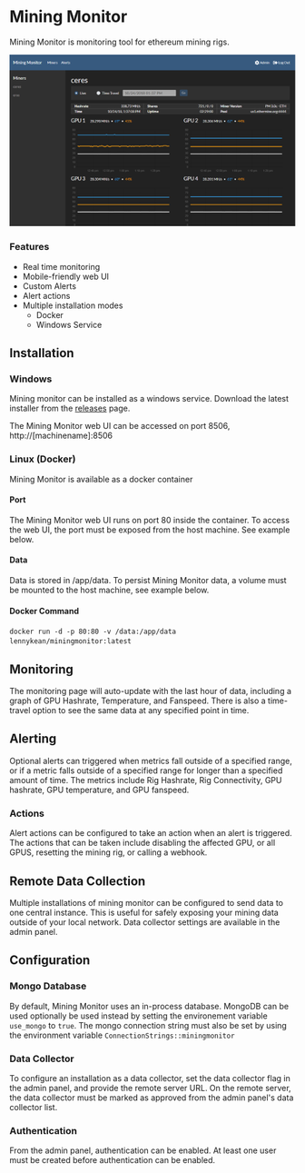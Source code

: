 # Mining Monitor

Mining Monitor is monitoring tool for ethereum mining rigs.

![Monitoring Page](./images/MonitoringScreen-1.png "Monitoring Page")


### Features

* Real time monitoring
* Mobile-friendly web UI
* Custom Alerts
* Alert actions
* Multiple installation modes
  * Docker 
  * Windows Service

## Installation

### Windows
Mining monitor can be installed as a windows service. Download the latest installer from the [releases](https://github.com/lennykean/MiningMonitor/releases) page.

The Mining Monitor web UI can be accessed on port 8506, http://[machinename]:8506

### Linux (Docker)
Mining Monitor is available as a docker container

#### Port
The Mining Monitor web UI runs on port 80 inside the container. To access the web UI, the port must be exposed from the host machine. See example below.

#### Data
Data is stored in /app/data. To persist Mining Monitor data, a volume must be mounted to the host machine, see example below.

#### Docker Command
`docker run -d -p 80:80 -v /data:/app/data lennykean/miningmonitor:latest`

## Monitoring

The monitoring page will auto-update with the last hour of data, including a graph of GPU Hashrate, Temperature, and Fanspeed. There is also a time-travel option to see the same data at any specified point in time.

## Alerting

Optional alerts can triggered when metrics fall outside of a specified range, or if a metric falls outside of a specified range for longer than a specified amount of time. The metrics include Rig Hashrate, Rig Connectivity, GPU hashrate, GPU temperature, and GPU fanspeed. 

### Actions

Alert actions can be configured to take an action when an alert is triggered. The actions that can be taken include disabling the affected GPU, or all GPUS, resetting the mining rig, or calling a webhook.

## Remote Data Collection

Multiple installations of mining monitor can be configured to send data to one central instance. This is useful for safely exposing your mining data outside of your local network. Data collector settings are available in the admin panel.

## Configuration

### Mongo Database

By default, Mining Monitor uses an in-process database. MongoDB can be used optionally be used instead by setting the environement variable `use_mongo` to `true`. The mongo connection string must also be set by using the environment variable `ConnectionStrings::miningmonitor` 

### Data Collector

To configure an installation as a data collector, set the data collector flag in the admin panel, and provide the remote server URL. On the remote server, the data collector must be marked as approved from the admin panel's data collector list.

### Authentication

From the admin panel, authentication can be enabled. At least one user must be created before authentication can be enabled. 
